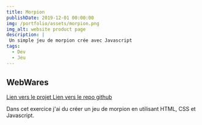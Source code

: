 ```yaml
---
title: Morpion
publishDate: 2019-12-01 00:00:00
img: /portfolio/assets/morpion.png
img_alt: website product page
description: |
 Un simple jeu de morpion crée avec Javascript
tags:
  - Dev
  - Jeu
---
```



## WebWares
<a href="https://tommy-bou.github.io/Tic-Tac-Toe/"> Lien vers le projet </a>
<a href="https://github.com/Tommy-BOU/Tic-Tac-Toe"> Lien vers le repo github </a>

Dans cet exercice j'ai du créer un jeu de morpion en utilisant HTML, CSS et Javascript.